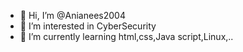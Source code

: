 - 👋 Hi, I’m @Anianees2004
- 👀 I’m interested in CyberSecurity
- 🌱 I’m currently learning html,css,Java script,Linux,..

<!---
Anianees2004/Anianees2004 is a ✨ special ✨ repository because its `README.md` (this file) appears on your GitHub profile.
You can click the Preview link to take a look at your changes.
--->
